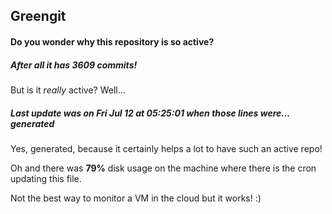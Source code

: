 ## Greengit

#### Do you wonder why this repository is so active?

##### After all it has 3609 commits!

But is it *really* active? Well...

##### Last update was on Fri Jul 12 at 05:25:01 when those lines were... generated

Yes, generated, because it certainly helps a lot to have such an active repo!

Oh and there was **79%** disk usage on the machine
where there is the cron updating this file.

Not the best way to monitor a VM in the cloud but it works! :)
